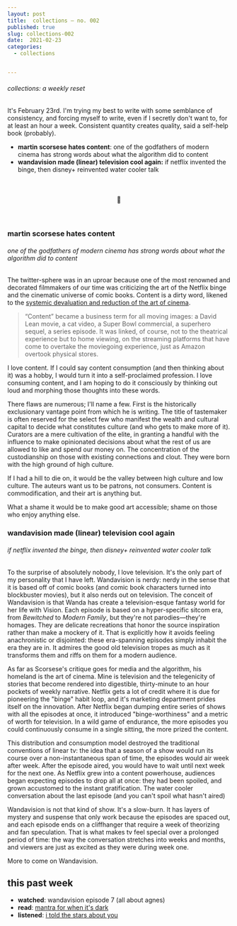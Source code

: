 ```yaml
---
layout: post
title:  collections — no. 002
published: true
slug: collections-002
date:  2021-02-23 
categories:
  - collections


---
```


###### collections: a weekly reset



It's February 23rd. I'm trying my best to write with some semblance of consistency, and forcing myself to write, even if I secretly don't want to, for at least an hour a week. Consistent quantity creates quality, said a self-help book (probably).

- **martin scorsese hates content**: one of the godfathers of modern cinema has strong words about what the algorithm did to content
- **wandavision made (linear) television cool again:** if netflix invented the binge, then disney+ reinvented water cooler talk

<br />

<h4 style="text-align:center">💌</h4>

<!--more-->

<br/>

### martin scorsese hates content

###### one of the godfathers of modern cinema has strong words about what the algorithm did to content

The twitter-sphere was in an uproar because one of the most renowned and decorated filmmakers of our time was criticizing the art of the Netflix binge and the cinematic universe of comic books. Content is a dirty word, likened to the [systemic devaluation and reduction of the art of cinema](https://harpers.org/archive/2021/03/il-maestro-federico-fellini-martin-scorsese/). 

> “Content” became a business term for all moving images: a David Lean movie, a cat video, a Super Bowl commercial, a superhero sequel, a series episode. It was linked, of course, not to the theatrical experience but to home viewing, on the streaming platforms that have come to overtake the moviegoing experience, just as Amazon overtook physical stores.

I love content. If I could say content consumption (and then thinking about it) was a hobby, I would turn it into a self-proclaimed profession. I love consuming content, and I am hoping to do it consciously by thinking out loud and morphing those thoughts into these words. 

There flaws are numerous; I'll name a few. First is the historically exclusionary vantage point from which he is writing. The title of tastemaker is often reserved for the select few who manifest the wealth and cultural capital to decide what constitutes culture (and who gets to make more of it). Curators are a mere cultivation of the elite, in granting a handful with the influence to make opinionated decisions about what the rest of us are allowed to like and spend our money on. The concentration of the custodianship on those with existing connections and clout. They were born with the high ground of high culture. 

If I had a hill to die on, it would be the valley between high culture and low culture.  The auteurs want us to be patrons, not consumers. Content is commodification, and their art is anything but. 

What a shame it would be to make good art accessible; shame on those who enjoy anything else. 



### wandavision made (linear) television cool again

######  if netflix invented the binge, then disney+ reinvented water cooler talk

To the surprise of absolutely nobody, I love television. It's the only part of my personality that I have left. Wandavision is nerdy: nerdy in the sense that it is based off of comic books (and comic book characters turned into blockbuster movies), but it also nerds out on television. The conceit of Wandavision is that Wanda has create a television-esque fantasy world for her life with Vision. Each episode is based on a hyper-specific sitcom era, from *Bewitched* to *Modern Family*, but they're not parodies—they're homages. They are delicate recreations that honor the source inspiration rather than make a mockery of it. That is explicitly how it avoids feeling anachronistic or disjointed: these era-spanning episodes simply inhabit the era they are in. It admires the good old television tropes as much as it transforms them and riffs on them for a modern audience. 

As far as Scorsese's critique goes for media and the algorithm, his homeland is the art of cinema. Mine is television and the telegenicity of stories that become rendered into digestible, thirty-minute to an hour pockets of weekly narrative. Netflix gets a lot of credit where it is due for pioneering the "binge" habit loop, and it's marketing department prides itself on the innovation. After Netflix began dumping entire series of shows with all the episodes at once, it introduced "binge-worthiness" and a metric of worth for television. In a wild game of endurance, the more episodes you could continuously consume in a single sitting, the more prized the content.

This distribution and consumption model destroyed the traditional conventions of linear tv: the idea that a season of a show would run its course over a non-instantaneous span of time, the episodes would air week after week. After the episode aired, you would have to wait until next week for the next one. As Netflix grew into a content powerhouse, audiences began expecting episodes to drop all at once: they had been spoiled, and grown accustomed to the instant gratification. The water cooler conversation about the last episode (and you can't spoil what hasn't aired)

Wandavision is not that kind of show. It's a slow-burn. It has layers of mystery and suspense that only work because the episodes are spaced out, and each episode ends on a cliffhanger that require a week of theorizing and fan speculation. That is what makes tv feel special over a prolonged period of time: the way the conversation stretches into weeks and months, and viewers are just as excited as they were during week one. 

More to come on Wandavision.



## this past week

- **watched**: wandavision episode 7 (all about agnes)
- **read**: [mantra for when it's dark](https://readwildness.com/25/coval-mantra)
- **listened**: [i told the stars about you](https://www.youtube.com/watch?v=NbuI7p9cgLU)